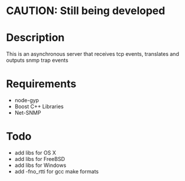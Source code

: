 # CAUTION: Still being developed

# Description
This is an asynchronous server that receives tcp events, translates and
outputs snmp trap events

# Requirements
  - node-gyp
  - Boost C++ Libraries
  - Net-SNMP

# Todo
  - add libs for OS X
  - add libs for FreeBSD
  - add libs for Windows
  - add -fno_rtti for gcc make formats
